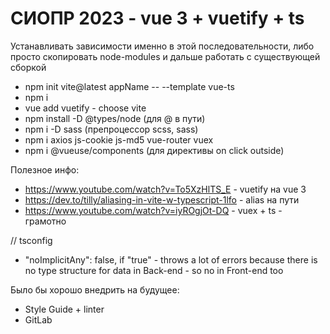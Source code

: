 # СИОПР 2023 - vue 3 + vuetify + ts

Устанавливать зависимости именно в этой последовательности, либо просто скопировать node-modules и дальше работать с существующей сборкой

- npm init vite@latest appName -- --template vue-ts
- npm i
- vue add vuetify - choose vite
- npm install -D @types/node (для @ в пути)
- npm i -D sass (препроцессор scss, sass)
- npm i axios js-cookie js-md5 vue-router vuex
- npm i @vueuse/components (для директивы on click outside)

Полезное инфо:

- https://www.youtube.com/watch?v=To5XzHlTS_E - vuetify на vue 3
- https://dev.to/tilly/aliasing-in-vite-w-typescript-1lfo - alias на пути
- https://www.youtube.com/watch?v=iyROgjOt-DQ - vuex + ts - грамотно

// tsconfig
- "noImplicitAny": false, if "true" - throws a lot of errors because there is no type structure for data in Back-end - so no in Front-end too

Было бы хорошо внедрить на будущее:
- Style Guide + linter
- GitLab 